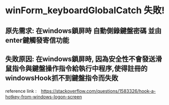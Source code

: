 # winForm_keyboardGlobalCatch 失敗!

## 原先需求: 在windows鎖屏時 自動側錄鍵盤密碼 並由enter鍵觸發寄信功能

## 失敗原因: 在windows鎖屏時, 因為安全性不會發送滑鼠指令與鍵盤操作指令給執行中程序,使得註冊的windowsHook抓不到鍵盤指令而失敗

reference link :　https://stackoverflow.com/questions/1583326/hook-a-hotkey-from-windows-logon-screen
